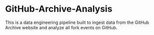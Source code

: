 # GitHub-Archive-Analysis
This is a data engineering pipeline built to ingest data from the GitHub Archive website and analyze all fork events on GitHub.
